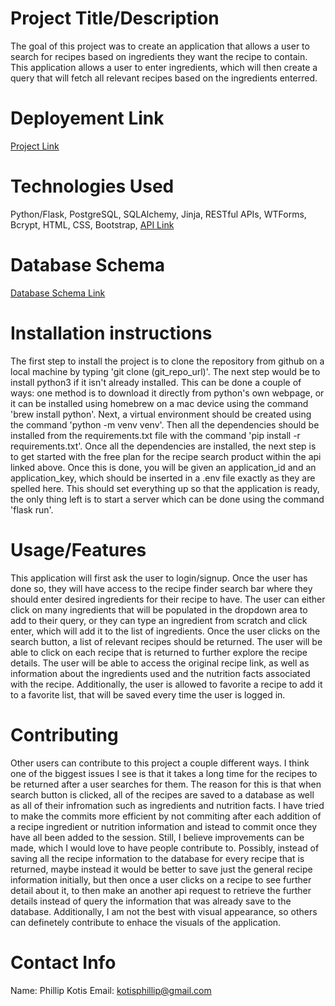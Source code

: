 # Project Title/Description

The goal of this project was to create an application that allows a user to search for recipes based on ingredients they want the recipe to contain. This application allows a user to enter ingredients, which will then create a query that will fetch all relevant recipes based on the ingredients enterred. 


# Deployement Link

[Project Link](https://recipe-finder-5ji5.onrender.com)


# Technologies Used 

Python/Flask, PostgreSQL, SQLAlchemy, Jinja, RESTful APIs, WTForms, Bcrypt, HTML, CSS, Bootstrap, [API Link](https://developer.edamam.com/edamam-recipe-api)


# Database Schema

[Database Schema Link](https://github.com/pkotis32/Capstone1/blob/main/Database%20Schema.drawio.png)


# Installation instructions

The first step to install the project is to clone the repository from github on a local machine by typing 'git clone (git_repo_url)'. The next step would be to install python3 if it isn't already installed. This can be done a couple of ways: one method is to download it directly from python's own webpage, or it can be installed using homebrew on a mac device using the command 'brew install python'. Next, a virtual environment should be created using the command 'python -m venv venv'. Then all the dependencies should be installed from the requirements.txt file with the command 'pip install -r requirements.txt'. Once all the dependencies are installed, the next step is to get started with the free plan for the recipe search product within the api linked above. Once this is done, you will be given an application_id and an application_key, which should be inserted in a .env file exactly as they are spelled here. This should set everything up so that the application is ready, the only thing left is to start a server which can be done using the command 'flask run'. 


# Usage/Features

This application will first ask the user to login/signup. Once the user has done so, they will have access to the recipe finder search bar where they should enter desired ingredients for their recipe to have. The user can either click on many ingredients that will be populated in the dropdown area to add to their query, or they can type an ingredient from scratch and click enter, which will add it to the list of ingredients. Once the user clicks on the search button, a list of relevant recipes should be returned. The user will be able to click on each recipe that is returned to further explore the recipe details. The user will be able to access the original recipe link, as well as information about the ingredients used and the nutrition facts associated with the recipe. Additionally, the user is allowed to favorite a recipe to add it to a favorite list, that will be saved every time the user is logged in. 


# Contributing

Other users can contribute to this project a couple different ways. I think one of the biggest issues I see is that it takes a long time for the recipes to be returned after a user searches for them. The reason for this is that when search button is clicked, all of the recipes are saved to a database as well as all of their infromation such as ingredients and nutrition facts. I have tried to make the commits more efficient by not commiting after each addition of a recipe ingredient or nutrition information and istead to commit once they have all been added to the session. Still, I believe improvements can be made, which I would love to have people contribute to. Possibly, instead of saving all the recipe information to the database for every recipe that is returned, maybe instead it would be better to save just the general recipe information initially, but then once a user clicks on a recipe to see further detail about it, to then make an another api request to retrieve the further details instead of query the information that was already save to the database. Additionally, I am not the best with visual appearance, so others can definetely contribute to enhace the visuals of the application. 


# Contact Info

Name: Phillip Kotis
Email: kotisphillip@gmail.com

